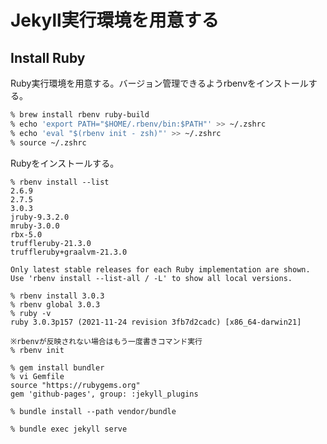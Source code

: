 # Jekyll実行環境を用意する

## Install Ruby

Ruby実行環境を用意する。バージョン管理できるようrbenvをインストールする。

```zsh
% brew install rbenv ruby-build
% echo 'export PATH="$HOME/.rbenv/bin:$PATH"' >> ~/.zshrc
% echo 'eval "$(rbenv init - zsh)"' >> ~/.zshrc
% source ~/.zshrc
```

Rubyをインストールする。

```set up Ruby
% rbenv install --list
2.6.9
2.7.5
3.0.3
jruby-9.3.2.0
mruby-3.0.0
rbx-5.0
truffleruby-21.3.0
truffleruby+graalvm-21.3.0

Only latest stable releases for each Ruby implementation are shown.
Use 'rbenv install --list-all / -L' to show all local versions.

% rbenv install 3.0.3
% rbenv global 3.0.3
% ruby -v
ruby 3.0.3p157 (2021-11-24 revision 3fb7d2cadc) [x86_64-darwin21]

※rbenvが反映されない場合はもう一度書きコマンド実行
% rbenv init
```

```
% gem install bundler
% vi Gemfile
source "https://rubygems.org"
gem 'github-pages', group: :jekyll_plugins

% bundle install --path vendor/bundle
```

```
% bundle exec jekyll serve 
```

